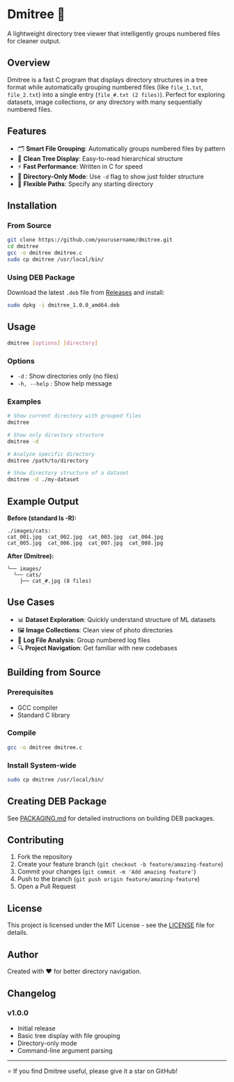 # Dmitree 🌳

A lightweight directory tree viewer that intelligently groups numbered files for cleaner output.

## Overview

Dmitree is a fast C program that displays directory structures in a tree format while automatically grouping numbered files (like `file_1.txt`, `file_2.txt`) into a single entry (`file_#.txt (2 files)`). Perfect for exploring datasets, image collections, or any directory with many sequentially numbered files.

## Features

- 🗂️ **Smart File Grouping**: Automatically groups numbered files by pattern
- 🌲 **Clean Tree Display**: Easy-to-read hierarchical structure  
- ⚡ **Fast Performance**: Written in C for speed
- 🎯 **Directory-Only Mode**: Use `-d` flag to show just folder structure
- 📁 **Flexible Paths**: Specify any starting directory

## Installation

### From Source

```bash
git clone https://github.com/yourusername/dmitree.git
cd dmitree
gcc -o dmitree dmitree.c
sudo cp dmitree /usr/local/bin/
```

### Using DEB Package

Download the latest `.deb` file from [Releases](https://github.com/yourusername/dmitree/releases) and install:

```bash
sudo dpkg -i dmitree_1.0.0_amd64.deb
```

## Usage

```bash
dmitree [options] [directory]
```

### Options

- `-d` : Show directories only (no files)
- `-h, --help` : Show help message

### Examples

```bash
# Show current directory with grouped files
dmitree

# Show only directory structure
dmitree -d

# Analyze specific directory
dmitree /path/to/directory

# Show directory structure of a dataset
dmitree -d ./my-dataset
```

## Example Output

**Before (standard ls -R):**
```
./images/cats:
cat_001.jpg  cat_002.jpg  cat_003.jpg  cat_004.jpg
cat_005.jpg  cat_006.jpg  cat_007.jpg  cat_008.jpg
```

**After (Dmitree):**
```
└── images/
  └── cats/
    ├── cat_#.jpg (8 files)
```

## Use Cases

- 📊 **Dataset Exploration**: Quickly understand structure of ML datasets
- 🖼️ **Image Collections**: Clean view of photo directories  
- 📂 **Log File Analysis**: Group numbered log files
- 🔍 **Project Navigation**: Get familiar with new codebases

## Building from Source

### Prerequisites

- GCC compiler
- Standard C library

### Compile

```bash
gcc -o dmitree dmitree.c
```

### Install System-wide

```bash
sudo cp dmitree /usr/local/bin/
```

## Creating DEB Package

See [PACKAGING.md](PACKAGING.md) for detailed instructions on building DEB packages.

## Contributing

1. Fork the repository
2. Create your feature branch (`git checkout -b feature/amazing-feature`)
3. Commit your changes (`git commit -m 'Add amazing feature'`)
4. Push to the branch (`git push origin feature/amazing-feature`)
5. Open a Pull Request

## License

This project is licensed under the MIT License - see the [LICENSE](LICENSE) file for details.

## Author

Created with ❤️ for better directory navigation.

## Changelog

### v1.0.0
- Initial release
- Basic tree display with file grouping
- Directory-only mode
- Command-line argument parsing

---

⭐ If you find Dmitree useful, please give it a star on GitHub!
